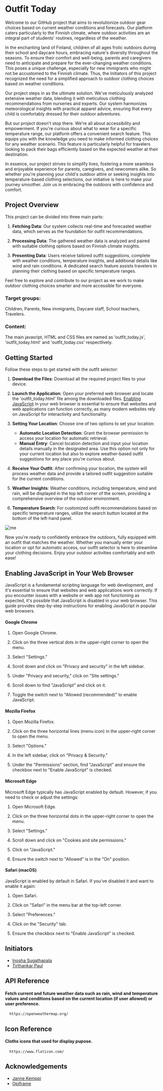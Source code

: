 
# Outfit Today

Welcome to our GitHub project that aims to revolutionize outdoor gear choices based on current weather conditions and forecasts. Our platform caters particularly to the Finnish climate, where outdoor activities are an integral part of students' routines, regardless of the weather. 

In the enchanting land of Finland, children of all ages frolic outdoors during their school and daycare hours, embracing nature's diversity throughout the seasons. To ensure their comfort and well-being, parents and caregivers need to anticipate and prepare for the ever-changing weather conditions. This poses a unique challenge, especially for new immigrants who might not be accustomed to the Finnish climate. Thus, the Initiators of this project recognized the need for a simplified approach to outdoor clothing choices based on weather conditions.

Our project steps in as the ultimate solution. We've meticulously analyzed extensive weather data, blending it with meticulous clothing recommendations from nurseries and experts. Our system harmonizes meteorological insights with practical apparel advice, ensuring that every child is comfortably dressed for their outdoor adventures.

But our project doesn't stop there. We're all about accessibility and empowerment. If you're curious about what to wear for a specific temperature range, our platform offers a convenient search feature. This equips you with the knowledge you need to make informed clothing choices for any weather scenario. This feature is particularly helpful for travelers looking to pack their bags efficiently based on the expected weather at their destination.

In essence, our project strives to simplify lives, fostering a more seamless and enjoyable experience for parents, caregivers, and newcomers alike. So whether you're planning your child's outdoor attire or seeking insights into temperature-based clothing selections, our initiative is here to make your journey smoother. Join us in embracing the outdoors with confidence and comfort.

## Project Overview

This project can be divided into three main parts:

1. **Fetching Data**: Our system collects real-time and forecasted weather data, which serves as the foundation for outfit recommendations.

2. **Processing Data**: The gathered weather data is analyzed and paired with suitable clothing options based on Finnish climate insights.

3. **Presenting Data**: Users receive tailored outfit suggestions, complete with weather conditions, temperature insights, and additional details like wind and rain conditions. A dedicated search feature assists travelers in planning their clothing based on specific temperature ranges.

Feel free to explore and contribute to our project as we work to make outdoor clothing choices smarter and more accessible for everyone.


### Target groups:
Children, Parents, New immigrants, Daycare staff, School teachers, Travelers. 

### Content: 
The main javasript, HTML and CSS files are named as 'outfit_today.js', 'outfit_today.html' and 'outfit_today.css' respectlively. 

## Getting Started

Follow these steps to get started with the outfit selector:

1. **Download the Files**: Download all the required project files to your device.

2. **Launch the Application**: Open your preferred web browser and locate the 'outfit_today.html' file among the downloaded files. [Enabling JavaScript](#enabling-javascript-in-your-web-browser) in your web browser is essential to ensure that websites and web applications can function correctly, as many modern websites rely on JavaScript for interactivity and functionality.

3. **Setting Your Location**: Choose one of two options to set your location:
   - **Automatic Location Detection**: Grant the browser permission to access your location for automatic retrieval.
   - **Manual Entry**: Cancel location detection and input your location details manually in the designated area. Use this option not only for your current location but also to explore weather-based outfit suggestions for any place you're curious about.
     
4. **Receive Your Outfit**: After confirming your location, the system will process weather data and provide a tailored outfit suggestion suitable for the current conditions.

5. **Weather Insights**: Weather conditions, including temperature, wind and rain, will be displayed in the top left corner of the screen, providing a comprehensive overview of the outdoor environment.

6. **Temperature Search**: For customized outfit recommendations based on specific temperature ranges, utilize the search button located at the bottom of the left-hand panel.

![me](https://github.com/Inoshas/Outfit-Today/blob/main/Out_fit.gif)

Now you're ready to confidently embrace the outdoors, fully equipped with an outfit that matches the weather. Whether you manually enter your location or opt for automatic access, our outfit selector is here to streamline your clothing decisions. Enjoy your outdoor activities comfortably and with ease!


## Enabling JavaScript in Your Web Browser

JavaScript is a fundamental scripting language for web development, and it's essential to ensure that websites and web applications work correctly. If you encounter issues with a website or web app not functioning as expected, it's possible that JavaScript is disabled in your web browser. This guide provides step-by-step instructions for enabling JavaScript in popular web browsers.

#### Google Chrome

1. Open Google Chrome.

2. Click on the three vertical dots in the upper-right corner to open the menu.

3. Select "Settings."

4. Scroll down and click on "Privacy and security" in the left sidebar.

5. Under "Privacy and security," click on "Site settings."

6. Scroll down to find "JavaScript" and click on it.

7. Toggle the switch next to "Allowed (recommended)" to enable JavaScript.

#### Mozilla Firefox

1. Open Mozilla Firefox.

2. Click on the three horizontal lines (menu icon) in the upper-right corner to open the menu.

3. Select "Options."

4. In the left sidebar, click on "Privacy & Security."

5. Under the "Permissions" section, find "JavaScript" and ensure the checkbox next to "Enable JavaScript" is checked.

#### Microsoft Edge

Microsoft Edge typically has JavaScript enabled by default. However, if you need to check or adjust the settings:

1. Open Microsoft Edge.

2. Click on the three horizontal dots in the upper-right corner to open the menu.

3. Select "Settings."

4. Scroll down and click on "Cookies and site permissions."

5. Click on "JavaScript."

6. Ensure the switch next to "Allowed" is in the "On" position.

#### Safari (macOS)

JavaScript is enabled by default in Safari. If you've disabled it and want to enable it again:

1. Open Safari.

2. Click on "Safari" in the menu bar at the top-left corner.

3. Select "Preferences."

4. Click on the "Security" tab.

5. Ensure the checkbox next to "Enable JavaScript" is checked.





## Initiators

- [Inosha Sugathapala](https://github.com/Inoshas)
- [Tirthankar Paul](https://github.com/TirthankarPaul)


## API Reference

#### Fetch current and future weather data such as rain, wind and temperature values and conditions based on the current location (if user allowed) or user preference.

```http
  https://openweathermap.org/
```


## Icon Reference
#### Cloths icons that used for display pupose. 
```http
  https://www.flaticon.com/
```

## Acknowledgements

 - [Janne Kemppi](https://jannekemppi.wordpress.com/)
 - [Opiframe](https://opiframe.com/)
    
